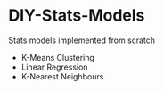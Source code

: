 # DIY-Stats-Models
Stats models implemented from scratch
  - K-Means Clustering
  - Linear Regression
  - K-Nearest Neighbours

